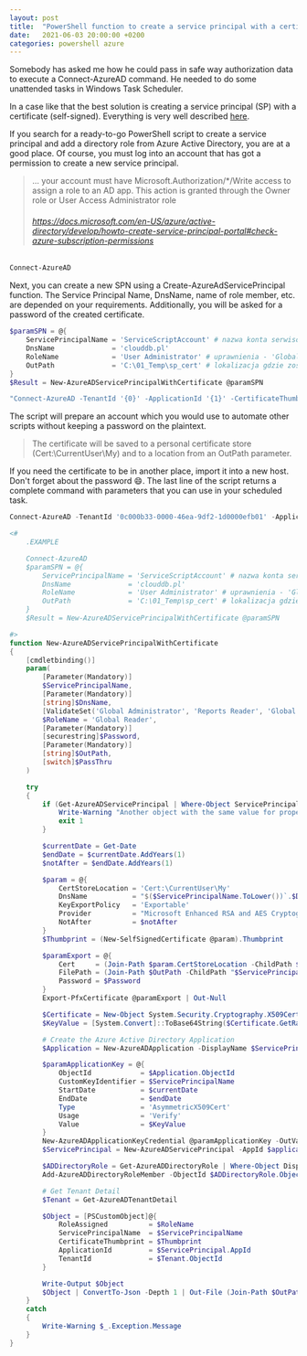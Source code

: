 ```yaml
---
layout: post
title:  "PowerShell function to create a service principal with a certificate"
date:   2021-06-03 20:00:00 +0200
categories: powershell azure
---
```


Somebody has asked me how he could pass in safe way authorization data to execute a Connect-AzureAD command. He needed to do some unattended tasks in Windows Task Scheduler.

In a case like that the best solution is creating a service principal (SP) with a certificate (self-signed). Everything is very well described [here](https://docs.microsoft.com/en-US/azure/active-directory/develop/howto-authenticate-service-principal-powershell).

If you search for a ready-to-go PowerShell script to create a service principal and add a directory role from Azure Active Directory, you are at a good place. Of course, you must log into an account that has got a permission to create a new service principal.

> ... your account must have Microsoft.Authorization/*/Write access to assign a role to an AD app. This action is granted through the Owner role or User Access Administrator role
> ###### https://docs.microsoft.com/en-US/azure/active-directory/develop/howto-create-service-principal-portal#check-azure-subscription-permissions


```powershell
Connect-AzureAD
```

Next, you can create a new SPN using a Create-AzureAdServicePrincipal function. The Service Principal Name, DnsName, name of role member, etc. are depended on your requirements.
Additionally, you will be asked for a password of the created certificate.

```powershell
$paramSPN = @{
    ServicePrincipalName = 'ServiceScriptAccount' # nazwa konta serwisowego
    DnsName              = 'clouddb.pl'
    RoleName             = 'User Administrator' # uprawnienia - 'Global Administrator', 'Reports Reader', 'Global Reader', 'User Administrator', 'Directory Writers', 'Directory Readers'
    OutPath              = 'C:\01_Temp\sp_cert' # lokalizacja gdzie zostanie dodatkowo zapisany certyfikat
}
$Result = New-AzureADServicePrincipalWithCertificate @paramSPN

"Connect-AzureAD -TenantId '{0}' -ApplicationId '{1}' -CertificateThumbprint '{2}'" -f $Result.TenantId, $Result.ApplicationId, $Result.CertificateThumbprint
```

The script will prepare an account which you would use to automate other scripts without keeping a password on the plaintext.

> The certificate will be saved to a personal certificate store (Cert:\CurrentUser\My) and to a location from an OutPath parameter.

If you need the certificate to be in another place, import it into a new host. Don't forget about the password 😄. The last line of the script returns a complete command with parameters that you can use in your scheduled task.

```powershell
Connect-AzureAD -TenantId '0c000b33-0000-46ea-9df2-1d0000efb01' -ApplicationId '9000327b-0000-000-000-7b26589ec7d0' -CertificateThumbprint 'EDAA0ABBCE98C035223DE5A971BB74820656457F'
```


```powershell
<#
    .EXAMPLE

    Connect-AzureAD
    $paramSPN = @{
        ServicePrincipalName = 'ServiceScriptAccount' # nazwa konta serwisowego
        DnsName              = 'clouddb.pl'
        RoleName             = 'User Administrator' # uprawnienia - 'Global Administrator', 'Reports Reader', 'Global Reader', 'User Administrator', 'Directory Writers', 'Directory Readers'
        OutPath              = 'C:\01_Temp\sp_cert' # lokalizacja gdzie zostanie dodatkowo zapisany certyfikat
    }
    $Result = New-AzureADServicePrincipalWithCertificate @paramSPN

#>
function New-AzureADServicePrincipalWithCertificate
{
    [cmdletbinding()]
    param(
        [Parameter(Mandatory)]
        $ServicePrincipalName,
        [Parameter(Mandatory)]
        [string]$DnsName,
        [ValidateSet('Global Administrator', 'Reports Reader', 'Global Reader', 'User Administrator', 'Directory Writers', 'Directory Readers')]
        $RoleName = 'Global Reader',
        [Parameter(Mandatory)]
        [securestring]$Password,
        [Parameter(Mandatory)]
        [string]$OutPath,
        [switch]$PassThru
    )

    try
    {
        if (Get-AzureADServicePrincipal | Where-Object ServicePrincipalNames -EQ "https://$ServicePrincipalName") {
            Write-Warning "Another object with the same value for property ServicePrincipalNames already exists."
            exit 1
        }

        $currentDate = Get-Date
        $endDate = $currentDate.AddYears(1)
        $notAfter = $endDate.AddYears(1)

        $param = @{
            CertStoreLocation = 'Cert:\CurrentUser\My'
            DnsName           = "$($ServicePrincipalName.ToLower())`.$DnsName"
            KeyExportPolicy   = 'Exportable'
            Provider          = "Microsoft Enhanced RSA and AES Cryptographic Provider"
            NotAfter          = $notAfter
        }
        $Thumbprint = (New-SelfSignedCertificate @param).Thumbprint

        $paramExport = @{
            Cert     = (Join-Path $param.CertStoreLocation -ChildPath $Thumbprint)
            FilePath = (Join-Path $OutPath -ChildPath "$ServicePrincipalName-cert.pfx")
            Password = $Password
        }
        Export-PfxCertificate @paramExport | Out-Null

        $Certificate = New-Object System.Security.Cryptography.X509Certificates.X509Certificate($paramExport.FilePath, $Password)
        $KeyValue = [System.Convert]::ToBase64String($Certificate.GetRawCertData())

        # Create the Azure Active Directory Application
        $Application = New-AzureADApplication -DisplayName $ServicePrincipalName -IdentifierUris "https://$ServicePrincipalName" -ErrorAction Stop

        $paramApplicationKey = @{
            ObjectId            = $Application.ObjectId
            CustomKeyIdentifier = $ServicePrincipalName
            StartDate           = $currentDate
            EndDate             = $endDate
            Type                = 'AsymmetricX509Cert'
            Usage               = 'Verify'
            Value               = $KeyValue
        }
        New-AzureADApplicationKeyCredential @paramApplicationKey -OutVariable ApplicationKeyCredential | Out-Null
        $ServicePrincipal = New-AzureADServicePrincipal -AppId $application.AppId

        $ADDirectoryRole = Get-AzureADDirectoryRole | Where-Object DisplayName -EQ $RoleName
        Add-AzureADDirectoryRoleMember -ObjectId $ADDirectoryRole.ObjectId -RefObjectId $ServicePrincipal.ObjectId -OutVariable AdRoleMember

        # Get Tenant Detail
        $Tenant = Get-AzureADTenantDetail

        $Object = [PSCustomObject]@{
            RoleAssigned          = $RoleName
            ServicePrincipalName  = $ServicePrincipalName
            CertificateThumbprint = $Thumbprint
            ApplicationId         = $ServicePrincipal.AppId
            TenantId              = $Tenant.ObjectId
        }

        Write-Output $Object
        $Object | ConvertTo-Json -Depth 1 | Out-File (Join-Path $OutPath -ChildPath "$ServicePrincipalName-Details.json")
    }
    catch
    {
        Write-Warning $_.Exception.Message
    }
}
```
